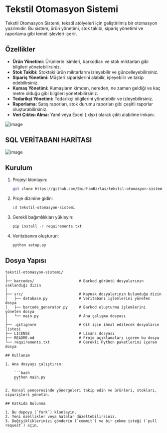 # Tekstil Otomasyon Sistemi

Tekstil Otomasyon Sistemi, tekstil atölyeleri için geliştirilmiş bir otomasyon yazılımıdır. Bu sistem, ürün yönetimi, stok takibi, sipariş yönetimi ve raporlama gibi temel işlevleri içerir.

## Özellikler

- **Ürün Yönetimi:** Ürünlerin isimleri, barkodları ve stok miktarları gibi bilgileri yönetebilirsiniz.
- **Stok Takibi:** Stoktaki ürün miktarlarını izleyebilir ve güncelleyebilirsiniz.
- **Sipariş Yönetimi:** Müşteri siparişlerini alabilir, işleyebilir ve takip edebilirsiniz.
- **Kumaş Yönetimi:** Kumaşların kimden, nereden, ne zaman geldiği ve kaç metre olduğu gibi bilgileri yönetebilirsiniz.
- **Tedarikçi Yönetimi:** Tedarikçi bilgilerini yönetebilir ve izleyebilirsiniz.
- **Raporlama:** Satış raporları, stok durumu raporları gibi çeşitli raporlar oluşturabilirsiniz.
- **Veri Çıktısı Alma:** Yaml veya Excel (.xlsx) olarak çıktı alabilme imkanı.

![image](https://github.com/EmirhanBarlas/tekstil-otomasyon-sistemi/assets/133690166/a1e85938-fcb5-4592-a0b6-5666c207b709)
## SQL VERİTABANI HARİTASI

![image](https://github.com/EmirhanBarlas/tekstil-otomasyon-sistemi/assets/133690166/6e000a75-bb10-4806-ae68-f59e344eb4e7)

## Kurulum

1. Projeyi klonlayın:

    ```bash
    git clone https://github.com/EmirhanBarlas/tekstil-otomasyon-sistemi.git
    ```

2. Proje dizinine gidin:

    ```bash
    cd tekstil-otomasyon-sistemi
    ```

3. Gerekli bağımlılıkları yükleyin:

    ```bash
    pip install -r requirements.txt
    ```

4. Veritabanını oluşturun:

    ```bash
    python setup.py
    ```

## Dosya Yapısı

```plaintext
tekstil-otomasyon-sistemi/
│
├── barcodes/                    # Barkod görüntü dosyalarının saklandığı dizin
│
├── src/                         # Kaynak dosyalarının bulunduğu dizin
│   ├── database.py              # Veritabanı işlemlerini yöneten dosya
│   ├── barcode_generator.py     # Barkod oluşturma işlemlerini yöneten dosya
│   └── main.py                  # Ana çalışma dosyası
│
├── .gitignore                   # Git için ihmal edilecek dosyaların listesi
├── LICENSE                      # Lisans dosyası
├── README.md                    # Proje açıklamaları içeren bu dosya
└── requirements.txt             # Gerekli Python paketlerini içeren dosya

## Kullanım

1. Ana dosyayı çalıştırın:

    ```bash
    python main.py
    ```

2. Konsol penceresinde yönergeleri takip edin ve ürünleri, stokları, siparişleri yönetin.

## Katkıda Bulunma

1. Bu depoyu (`fork`) klonlayın.
2. Yeni özellikler veya hatalar düzeltebilirsiniz.
3. Değişikliklerinizi gönderin (`commit`) ve bir çekme isteği (`pull request`) açın.

